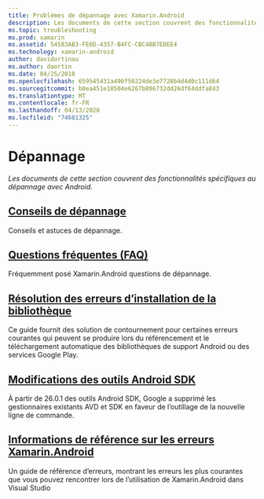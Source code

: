 ```yaml
---
title: Problèmes de dépannage avec Xamarin.Android
description: Les documents de cette section couvrent des fonctionnalités spécifiques au dépannage avec Android.
ms.topic: troubleshooting
ms.prod: xamarin
ms.assetid: 54583AB3-FE6D-4357-B4FC-CBC48B7EDEE4
ms.technology: xamarin-android
author: davidortinau
ms.author: daortin
ms.date: 04/25/2018
ms.openlocfilehash: 659545431a490f50224de3e7728b4d4d0c111d64
ms.sourcegitcommit: b0ea451e18504e6267b896732dd26df64ddfa843
ms.translationtype: MT
ms.contentlocale: fr-FR
ms.lasthandoff: 04/13/2020
ms.locfileid: "74681325"
---
```

# <a name="troubleshooting"></a>Dépannage

_Les documents de cette section couvrent des fonctionnalités spécifiques au dépannage avec Android._

## <a name="troubleshooting-tips"></a>[Conseils de dépannage](~/android/troubleshooting/troubleshooting.md)

Conseils et astuces de dépannage.

## <a name="frequently-asked-questions"></a>[Questions fréquentes (FAQ)](questions/index.md)

Fréquemment posé Xamarin.Android questions de dépannage.

## <a name="resolving-library-installation-errors"></a>[Résolution des erreurs d’installation de la bibliothèque](~/android/troubleshooting/resolving-library-installation-errors.md)

Ce guide fournit des solution de contournement pour certaines erreurs courantes qui peuvent se produire lors du référencement et le téléchargement automatique des bibliothèques de support Android ou des services Google Play.

## <a name="changes-to-the-android-sdk-tooling"></a>[Modifications des outils Android SDK](~/android/troubleshooting/sdk-cli-tooling-changes.md)

À partir de 26.0.1 des outils Android SDK, Google a supprimé les gestionnaires existants AVD et SDK en faveur de l’outillage de la nouvelle ligne de commande.

## <a name="xamarinandroid-errors-reference"></a>[Informations de référence sur les erreurs Xamarin.Android](/xamarin/android/errors-and-warnings/)

Un guide de référence d’erreurs, montrant les erreurs les plus courantes que vous pouvez rencontrer lors de l’utilisation de Xamarin.Android dans Visual Studio
